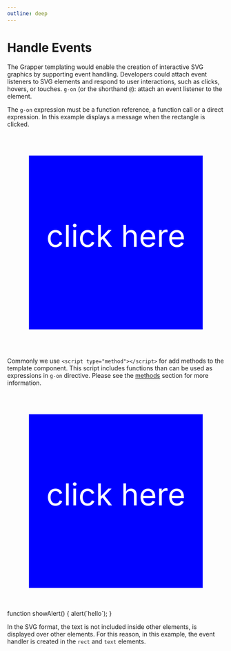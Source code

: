 ```yaml
---
outline: deep
---
```


# Handle Events

The Grapper templating would enable the creation of interactive SVG graphics by supporting event
handling. Developers could attach event listeners to SVG elements and respond to user interactions,
such as clicks, hovers, or touches. `g-on` (or the shorthand `@`): attach an event listener to the 
element.

The `g-on` expression must be a function reference, a function call or a direct expression. In this
example displays a message when the rectangle is clicked.

<ClientOnly>
<grapper-view id="events-1">
  <svg viewBox="0 0 100 100" style="cursor: pointer">
    <rect x="10" y="10" width="80" height="80" fill="blue"
          g-on:click="alert(`hello`)"/>
    <text x="18" y="52" fill="white"
          g-on:click="alert(`hello`)">click here</text>
  </svg>
</grapper-view>
<g-editor href="#events-1" lines-highlight="10;12"></g-editor>
</ClientOnly>


Commonly we use `<script type="method"></script>` for add methods to the template component. This
script includes functions than can be used as expressions in `g-on` directive. Please see
the [methods](../methods/index.md) section for more information.

<ClientOnly>
<grapper-view id="events-2">
  <svg viewBox="0 0 100 100" style="cursor: pointer">
    <rect x="10" y="10" width="80" height="80" fill="blue"
          g-on:click="showAlert()"/>
    <text x="18" y="52" fill="white"
          g-on:click="showAlert()">click here</text>
  </svg>
  <g-script type="methods">
    function showAlert() {
      alert(`hello`);
    }
  </g-script>
</grapper-view>
<g-editor href="#events-2" lines-highlight="10;12;18-20"></g-editor>
</ClientOnly>

In the SVG format, the text is not included inside other elements, is displayed over other 
elements. For this reason, in this example, the event handler is created in the `rect` and `text`
elements.